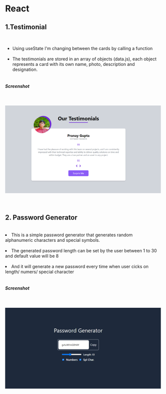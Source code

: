 # React
 <h2> 1.Testimonial</h2> <br>
 <ul>
    <li>Using useState I'm changing between the cards by calling a function </li> <br>
    <li> The testimonials are stored in an array of objects (data.js), each object represents a card with its own name, photo, description and designation. </li><br>
  </ul>
 <h5> Screenshot </h5><br>

 ![Testimonial](image-1.png)<br><br><br>

 <h2> 2. Password Generator</h2><br>
 <li>This is a simple password generator that generates random alphanumeric characters and special symbols.</li><br>
 <li>The generated password length can be set by the user between 1 to 30 and default value will be 8 </li><br> 
 <li>And it will generate a new password every time when user cicks on length/ numers/ special character </li><br>

<h5>Screenshot</h5><br>

![password generator](image.png) <br>